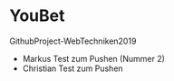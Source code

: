 # YouBet
GithubProject-WebTechniken2019
* Markus Test zum Pushen (Nummer 2)
* Christian Test zum Pushen
